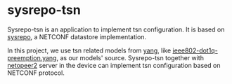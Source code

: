 # sysrepo-tsn
Sysrepo-tsn is an application to implement tsn configuration. It is based on [sysrepo](https://github.com/sysrepo/sysrepo),
a NETCONF datastore implementation.

In this project, we use tsn related models from [yang](https://github.com/YangModels/yang),
like [ieee802-dot1q-preemption.yang](https://github.com/YangModels/yang/tree/master/standard/ieee/draft/802.1/Qcw),
as our models' source.
Sysrepo-tsn together with [netopeer2](https://github.com/CESNET/Netopeer2) server in the device can implement tsn configuration based on NETCONF protocol.
